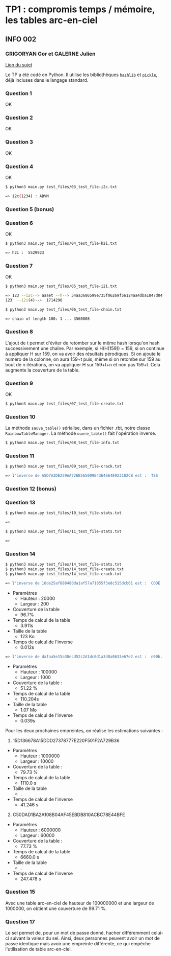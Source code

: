 # TP1 : compromis temps / mémoire, les tables arc-en-ciel

## INFO 002

### GRIGORYAN Gor et GALERNE Julien

[Lien du sujet](https://pierre-hyvernat.apps.math.cnrs.fr/data/Enseignement/2425/info002/tp1.html)

Le TP a été codé en Python.
Il utilise les bibliothèques [`hashlib`](https://docs.python.org/3/library/hashlib.html) et [`pickle`](https://docs.python.org/3/library/pickle.html), déjà incluses dans le langage standard.

### Question 1

OK

### Question 2

OK

### Question 3

OK

### Question 4

OK

```sh
$ python3 main.py test_files/03_test_file-i2c.txt

=> i2c(1234) : ABVM
```

### Question 5 (bonus)

### Question 6

OK

```sh
$ python3 main.py test_files/04_test_file-h2i.txt

=> h2i :  5529923
```

### Question 7

OK

```sh
$ python3 main.py test_files/05_test_file-i2i.txt

=> 123 --i2c--> aaaet --h--> 54aa3686599e735f06269f56124aa4dba1847d04 --h2i(4)--> 1714296
123  --i2i(4)-->  1714296
```

```sh
$ python3 main.py test_files/06_test_file-chain.txt

=> chain of length 100: 1 ... 3560808
```

### Question 8

L'ajout de t permet d'éviter de retomber sur le même hash lorsqu'on hash successivement une chaîne.
Par exemple, si H(H(159)) = 159, si on continue à appliquer H sur 159, on va avoir des résultats pérodiques. Si on ajoute le numéro de la colonne, on aura 159+t puis, même si on retombe sur 159 au bout de n itérations, on va appliquer H sur 159+t+n et non pas 159+t.
Cela augmente la couverture de la table.

### Question 9

OK

```sh
$ python3 main.py test_files/07_test_file-create.txt

```

### Question 10

La méthode `sauve_table()` sérialise, dans un fichier .rbt, notre classe `RainbowTableManager`.
La méthode `ouvre_table()` fait l'opération inverse.

```sh
$ python3 main.py test_files/08_test_file-info.txt
```

### Question 11

```sh
$ python3 main.py test_files/09_test_file-crack.txt

=> l'inverse de A5D7A3DE259AA726E565009E4364664E923102CB est :  TSS
```

### Question 12 (bonus)

### Question 13

```sh
$ python3 main.py test_files/10_test_file-stats.txt

=>
```

```sh
$ python3 main.py test_files/11_test_file-stats.txt

=>
```

### Question 14

```sh
$ python3 main.py test_files/14_test_file-stats.txt
$ python3 main.py test_files/14_test_file-create.txt
$ python3 main.py test_files/14_test_file-crack.txt
```

```sh
=> l'inverse de 16de25af888480da1af57a71855f3e8c515dcb61 est :  CODE
```
- Paramètres
    - Hauteur : 20000 
    - Largeur : 200
- Couverture de la table
    - 96.7%
- Temps de calcul de la table
    - 3.911s
- Taille de la table 
    - 123 Ko
- Temps de calcul de l'inverse
    - 0.012s


```sh
=> l'inverse de dafaa5e15a30ecd52c2d1dc6d1a3d8a0633e67e2 est :  n00b.
```
- Paramètres
    - Hauteur : 100000
    - Largeur : 1000
- Couverture de la table :
    - 51.22 %
- Temps de calcul de la table
    - 110.204s
- Taille de la table 
    - 1.07 Mo
- Temps de calcul de l'inverse
    - 0.039s

Pour les deux prochaines empreintes, on réalise les estimations suivantes :
1. 15D136678A15DDD27378777E220F501F2A729B36
- Paramètres
    - Hauteur : 1000000
    - Largeur : 10000
- Couverture de la table :
    - 79.73 %
- Temps de calcul de la table
    - 1110.0 s
- Taille de la table 
    - .
- Temps de calcul de l'inverse
    - 41.246 s

2. C50DAD1BA2A108B04AF45EBDB810ACBC78E44BFE
- Paramètres
    - Hauteur : 6000000
    - Largeur : 60000
- Couverture de la table :
    - 77.73 %
- Temps de calcul de la table
    - 6660.0 s
- Taille de la table 
    - .
- Temps de calcul de l'inverse
    - 247.478 s

### Question 15
Avec une table arc-en-ciel de hauteur de 100000000 et une largeur de 1000000, on obtient une couverture de 99.71 %.

### Question 17

Le sel permet de, pour un mot de passe donné, hacher différemment celui-ci suivant la valeur du sel.
Ainsi, deux personnes peuvent avoir un mot de passe identique mais avoir une empreinte différente, ce qui empêche l'utilisation de table arc-en-ciel.
